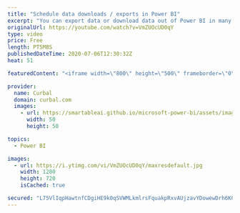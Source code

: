 ```yaml
---
title: "Schedule data downloads / exports in Power BI"
excerpt: "You can export data or download data out of Power BI in many different ways and depending on the source, you can schedule refresh those data dumps too.   In this video, I will give you one example on how to do that.  Other resources mentioned in this video: Export data with DAX Studio: https://www.youtube.com/watch?v=-Gfgnk6R0Qw"
originalUrl: https://youtube.com/watch?v=VmZUOcUD0qY
type: video
price: Free
length: PT5M8S
publishedDateTime: 2020-07-06T12:30:32Z
heat: 51

featuredContent: "<iframe width=\"800\" height=\"500\" frameborder=\"0\" src=\"https://www.youtube.com/embed/VmZUOcUD0qY\" allow=\"accelerometer; autoplay; encrypted-media; gyroscope; picture-in-picture\" allowfullscreen></iframe>"

provider:
  name: Curbal
  domain: curbal.com
  images:
    - url: https://smartableai.github.io/microsoft-power-bi/assets/images/organizations/curbal.com-50x50.jpg
      width: 50
      height: 50

topics:
  - Power BI

images:
  - url: https://i.ytimg.com/vi/VmZUOcUD0qY/maxresdefault.jpg
    width: 1280
    height: 720
    isCached: true

secured: "L75VlIqpHawtnfCDgiHE9k0qSVWMLkmlrsFquakpRxvAUjzavYDowewDrh6KCi4hWHwWkPwvb4bvdQn3KwgSpdwEEYxHLbWjrsHYk6OfBs1n49KpENe0hMD74Qtb6qF7vNNowsfZtQIAhB9rC4WACRfl0ZNrRjez63/mfgwTjOwuiL4jH4/edQnbnxXM44ZkYMh42EplTsNhex8X54Fiw1xZsr0fobdcPNw4mxNd2Unnkux8VfHkP+RRFSW9LSDVxVgcrMsq6KEuO3s6ET4OGhcegHto4GPkoOfWN/0sXVWZoxJpoPVJb8gpvT60v1uWaJEKa3Tur44dJT2X6MNj1+CzwQ/LWPX9j0QnLILsFUsRk4MC0KQM33elpoyuZTN81JGVYAnds7NPISv/QHXxIKoCN4xrvCthGVTx80qC3yg=;B1+iJx0oKXiH8BOoSbFZow=="
---
```


